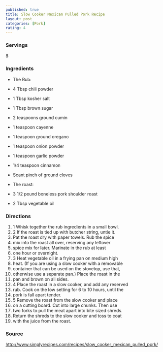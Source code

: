 ```yaml
---
published: true
title: Slow Cooker Mexican Pulled Pork Recipe
layout: post
categories: [Pork]
rating: 4
---
```

### Servings
8

### Ingredients
- The Rub:

- 4 Tbsp chili powder
- 1 Tbsp kosher salt
- 1 Tbsp brown sugar
- 2 teaspoons ground cumin
- 1 teaspoon cayenne
- 1 teaspoon ground oregano
- 1 teaspoon onion powder
- 1 teaspoon garlic powder
- 1/4 teaspoon cinnamon
- Scant pinch of ground cloves

- The roast:

- 3 1/2 pound boneless pork shoulder roast
- 2 Tbsp vegetable oil

### Directions
1. 1 Whisk together the rub ingredients in a small bowl.
2. 2 If the roast is tied up with butcher string, untie it.
3. Pat the roast dry with paper towels. Rub the spice
4. mix into the roast all over, reserving any leftover
5. spice mix for later. Marinate in the rub at least
6. one hour or overnight.
7. 3 Heat vegetable oil in a frying pan on medium high
8. heat. (If you are using a slow cooker with a removable
9. container that can be used on the stovetop, use that,
10. otherwise use a separate pan.) Place the roast in the
11. pan and brown on all sides.
12. 4 Place the roast in a slow cooker, and add any reserved
13. rub. Cook on the low setting for 6 to 10 hours, until the
14. pork is fall apart tender.
15. 5 Remove the roast from the slow cooker and place
16. on a cutting board. Cut into large chunks. Then use
17. two forks to pull the meat apart into bite sized shreds.
18. Return the shreds to the slow cooker and toss to coat
19. with the juice from the roast.

### Source
<a href="http://www.simplyrecipes.com/recipes/slow_cooker_mexican_pulled_pork/" target="new">http://www.simplyrecipes.com/recipes/slow_cooker_mexican_pulled_pork/</a>
